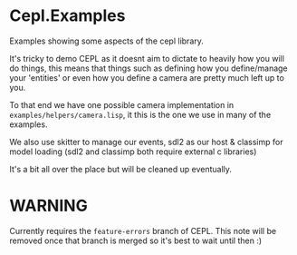 # Cepl.Examples

Examples showing some aspects of the cepl library.

It's tricky to demo CEPL as it doesnt aim to dictate to heavily how you will do things, this means that things such as defining how you define/manage your 'entities' or even how you define a camera are pretty much left up to you.

To that end we have one possible camera implementation in `examples/helpers/camera.lisp`, it this is the one we use in many of the examples.

We also use skitter to manage our events, sdl2 as our host & classimp for model loading (sdl2 and classimp both require external c libraries)

It's a bit all over the place but will be cleaned up eventually.

# WARNING

Currently requires the `feature-errors` branch of CEPL. This note will be removed once that branch is merged so it's best to wait until then :)
